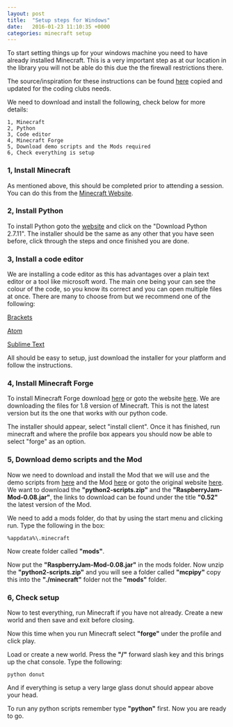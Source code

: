 ```yaml
---
layout: post
title:  "Setup steps for Windows"
date:   2016-01-23 11:10:35 +0000
categories: minecraft setup
---
```


To start setting things up for your windows machine you need to have already installed Minecraft. This is a very important step as at our location in the library you will not be able do this due the the firewall restrictions there.

The source/inspiration for these instructions can be found [here](http://www.instructables.com/id/Python-coding-for-Minecraft/?ALLSTEPS) copied and updated for the coding clubs needs.

We need to download and install the following, check below for more details:

	1, Minecraft
	2, Python
	3, Code editor
	4, Minecraft Forge
	5, Download demo scripts and the Mods required
	6, Check everything is setup
    
    
### 1, Install Minecraft
As mentioned above, this should be completed prior to attending a session. You can do this from the [Minecraft Website](https://minecraft.net/).


### 2, Install Python
To install Python goto the [website](https://www.python.org/downloads/) and click on the "Download Python 2.7.11". The installer should be the same as any other that you have seen before, click through the steps and once finished you are done.


### 3, Install a code editor
We are installing a code editor as this has advantages over a plain text editor or a tool like microsoft word. The main one being your can see the colour of the code, so you know its correct and you can open multiple files at once. There are many to choose from but we recommend one of the following:

[Brackets](http://brackets.io/)

[Atom](https://atom.io/)

[Sublime Text](http://www.sublimetext.com/)

All should be easy to setup, just download the installer for your platform and follow the instructions.


### 4, Install Minecraft Forge
To install Minecraft Forge download [here](/minecraft-setup/files/forge-1.8.9-11.15.1.1722-installer-win) or goto the website [here](http://files.minecraftforge.net/). We are downloading the files for 1.8 version of Minecraft. This is not the latest version but its the one that works with our python code.

The installer should appear, select "install client". Once it has finished, run minecraft and where the profile box appears you should now be able to select "forge" as an option.


### 5, Download demo scripts and the Mod
Now we need to download and install the Mod that we will use and the demo scripts from [here](/minecraft-setup/files/python2-scripts.zip) and the Mod [here](/minecraft-setup/files/RaspberryJamMod.jar) or goto the original website [here](https://github.com/arpruss/raspberryjammod/releases). We want to download the **"python2-scripts.zip"** and the **"RaspberryJam-Mod-0.08.jar"**, the links to download can be found under the title **"0.52"** the latest version of the Mod.

We need to add a mods folder, do that by using the start menu and clicking run. Type the following in the box:

	%appdata%\.minecraft

Now create folder called **"mods"**.

Now put the **"RaspberryJam-Mod-0.08.jar"** in the mods folder. Now unzip the **"python2-scripts.zip"** and you will see a folder called **"mcpipy"** copy this into the **"./minecraft"** folder not the **"mods"** folder.


### 6, Check setup
Now to test everything, run Minecraft if you have not already. Create a new world and then save and exit before closing.

Now this time when you run Minecraft select **"forge"** under the profile and click play.

Load or create a new world. Press the **"/"** forward slash key and this brings up the chat console. Type the following:

	python donut

And if everything is setup a very large glass donut should appear above your head.

To run any python scripts remember type **"python"** first. Now you are ready to go.


